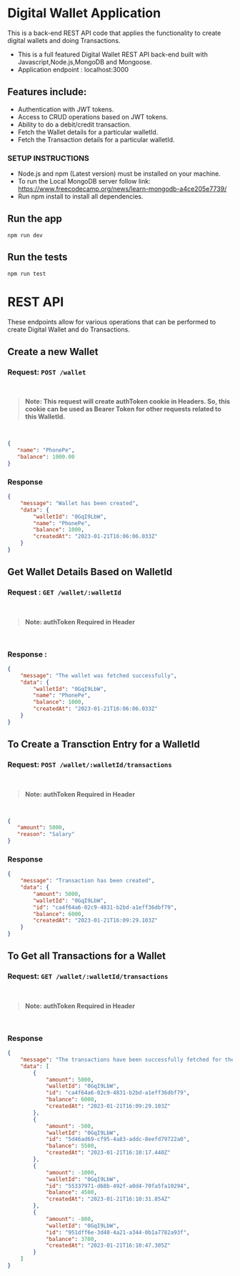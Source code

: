# Digital Wallet Application
This is a back-end REST API code that applies the functionality to create digital wallets and doing Transactions.
- This is a full featured Digital Wallet REST API back-end built with Javascript,Node.js,MongoDB and Mongoose.
- Application endpoint : localhost:3000

 ## Features include:

- Authentication with JWT tokens.  
- Access to CRUD operations based on JWT tokens.
- Ability to do a debit/credit transaction.
- Fetch the Wallet details for a particular walletId.
- Fetch the Transaction details for a particular walletId.

### SETUP INSTRUCTIONS

- Node.js and npm (Latest version) must be installed on your machine.
- To run the Local MongoDB server follow link: https://www.freecodecamp.org/news/learn-mongodb-a4ce205e7739/
- Run npm install to install all dependencies.

## Run the app
```
npm run dev
```

## Run the tests

```
npm run test
```

# REST API

These endpoints allow for various operations that can be performed to create Digital Wallet and do Transactions.

## Create a new Wallet 

### Request: `POST /wallet`

<br>

> **Note: This request will create authToken cookie in Headers. So, this cookie can be used as Bearer Token for other requests related   to this WalletId.** 

<br> 

 ```json
{
    "name": "PhonePe",
    "balance": 1000.00
}
```

### Response

```json
{
    "message": "Wallet has been created",
    "data": {
        "walletId": "0GqI9LbW",
        "name": "PhonePe",
        "balance": 1000,
        "createdAt": "2023-01-21T16:06:06.033Z"
    }
}
```

## Get Wallet Details Based on WalletId

### Request :  `GET /wallet/:walletId` 
<br>

> **Note: authToken Required in Header** 

<br>

### Response : 

```json
{
    "message": "The wallet was fetched successfully",
    "data": {
        "walletId": "0GqI9LbW",
        "name": "PhonePe",
        "balance": 1000,
        "createdAt": "2023-01-21T16:06:06.033Z"
    }
}
```
## To Create a Transction Entry for a WalletId

### Request: `POST /wallet/:walletId/transactions`
 
 <br>

> **Note: authToken Required in Header** 

<br>

 ```json
{
    "amount": 5000,
    "reason": "Salary"
}
 ```

### Response

```json
{
    "message": "Transaction has been created",
    "data": {
        "amount": 5000,
        "walletId": "0GqI9LbW",
        "id": "ca4f64a6-02c9-4831-b2bd-a1eff36dbf79",
        "balance": 6000,
        "createdAt": "2023-01-21T16:09:29.103Z"
    }
}
```
## To Get all Transactions for a  Wallet

### Request: `GET /wallet/:walletId/transactions`

<br>

> **Note: authToken Required in Header** 

<br>

### Response

```json
{
    "message": "The transactions have been successfully fetched for the wallet.",
    "data": [
        {
            "amount": 5000,
            "walletId": "0GqI9LbW",
            "id": "ca4f64a6-02c9-4831-b2bd-a1eff36dbf79",
            "balance": 6000,
            "createdAt": "2023-01-21T16:09:29.103Z"
        },
        {
            "amount": -500,
            "walletId": "0GqI9LbW",
            "id": "5d46ad69-cf95-4a83-addc-8eefd79722a0",
            "balance": 5500,
            "createdAt": "2023-01-21T16:10:17.440Z"
        },
        {
            "amount": -1000,
            "walletId": "0GqI9LbW",
            "id": "55337971-d68b-492f-a0d4-70fa5fa10294",
            "balance": 4500,
            "createdAt": "2023-01-21T16:10:31.854Z"
        },
        {
            "amount": -800,
            "walletId": "0GqI9LbW",
            "id": "951dff6e-3d48-4a21-a344-0b1a7782a93f",
            "balance": 3700,
            "createdAt": "2023-01-21T16:10:47.305Z"
        }
    ]
}
```
